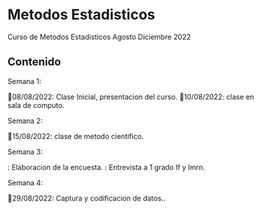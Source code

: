 # Metodos Estadisticos
Curso de Metodos Estadisticos Agosto Diciembre 2022

## Contenido

Semana 1:

📎08/08/2022: Clase Inicial, presentacion del curso.
📎10/08/2022: clase en sala de computo.

Semana 2:

📎15/08/2022: clase de metodo cientifico.

Semana 3:

: Elaboracion de la encuesta.
: Entrevista a 1 grado If y Imrn.

Semana 4:

📎29/08/2022: Captura y codificacion de datos..